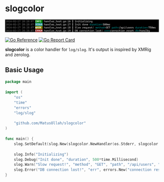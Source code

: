 # slogcolor

![screenshot](https://github.com/MatusOllah/slogcolor/blob/main/screenshot.png)

[![Go Reference](https://pkg.go.dev/badge/github.com/MatusOllah/slogcolor.svg)](https://pkg.go.dev/github.com/MatusOllah/slogcolor) [![Go Report Card](https://goreportcard.com/badge/github.com/MatusOllah/slogcolor)](https://goreportcard.com/report/github.com/MatusOllah/slogcolor)

**slogcolor** is a color handler for `log/slog`. It's output is inspired by XMRig and zerolog.

## Basic Usage

```go
package main

import (
    "os"
    "time"
    "errors"
    "log/slog"

    "github.com/MatusOllah/slogcolor"
)

func main() {
    slog.SetDefault(slog.New(slogcolor.NewHandler(os.Stderr, slogcolor.DefaultOptions)))

    slog.Info("Initializing")
    slog.Debug("Init done", "duration", 500*time.Millisecond)
    slog.Warn("Slow request!", "method", "GET", "path", "/api/users", "duration", 750*time.Millisecond)
    slog.Error("DB connection lost!", "err", errors.New("connection reset"), "db", "horalky")
}
```
